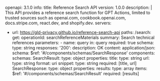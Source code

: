 openapi: 3.1.0
info:
  title: Reference Search API
  version: 1.0.0
  description: |
    This API provides a reference search function for GPT Actions,
    limited to trusted sources such as openai.com, cookbook.openai.com,
    docs.stripe.com, react.dev, and shopify.dev.
servers:
  - url: https://gld-privacy.github.io/reference-search-api
paths:
  /search:
    get:
      operationId: searchReferenceMaterials
      summary: Search technical references
      parameters:
        - name: query
          in: query
          required: true
          schema:
            type: string
      responses:
        '200':
          description: OK
          content:
            application/json:
              schema:
                $ref: '#/components/schemas/SearchResponse'
components:
  schemas:
    SearchResult:
      type: object
      properties:
        title:
          type: string
        url:
          type: string
          format: uri
        snippet:
          type: string
      required: [title, url]
    SearchResponse:
      type: object
      properties:
        results:
          type: array
          items:
            $ref: '#/components/schemas/SearchResult'
      required: [results]

